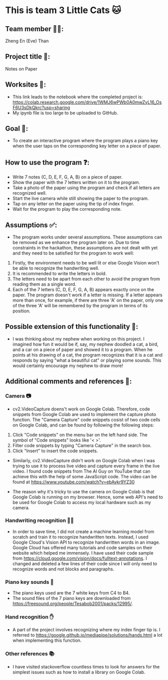 # This is team 3 Little Cats 🐱

## Team member 👩‍💻:
Zheng En (Eve) Than

## Project title 📝:
Notes on Paper

## Worksites 🚧:
- This link leads to the notebook where the completed project is: https://colab.research.google.com/drive/1WMJ6wPWb0A0mwZyL16_OsF6U3sDkQkrc?usp=sharing
- My ipynb file is too large to be uploaded to GitHub. 

## Goal 🎯:
- To create an interactive program where the program plays a piano key when the user taps on the corresponding key letter on a piece of paper.

## How to use the program ❓:
- Write 7 notes (C, D, E, F, G, A, B) on a piece of paper.
- Show the paper with the 7 letters written on it to the program.
- Take a photo of the paper using the program and check if all letters are recognized well.
- Start the live camera while still showing the paper to the program.
- Tap on any letter on the paper using the tip of index finger. 
- Wait for the program to play the corresponding note. 

## Assumptions ✅:
- The program works under several assumptions. These assumptions can be removed as we enhance the program later on. Due to time constraints in the hackathon, these assumptions are not dealt with yet and they need to be satisfied for the program to work well:
1. Firstly, the environment needs to be well lit or else Google Vision won't be able to recognize the handwriting well.
2. It is recommended to write the letters in bold.
3. The letters need to be apart from each other to avoid the program from reading them as a single word.
4. Each of the 7 letters (C, D, E, F, G, A, B) appears exactly once on the paper. The program doesn't work if a letter is missing. If a letter appears more than once, for example, if there are three 'A' on the paper, only one of the three 'A' will be remembered by the program in terms of its position.

## Possible extension of this functionality 🚀:
- I was thinking about my nephew when working on this project. I imagined how fun it would be if, say, my nephew doodled a cat, a bird, and a car on a piece of paper and showed it to a program. When he points at his drawing of a cat, the program recognizes that it is a cat and responds by saying "what a beautiful cat" or playing some sounds. This would certainly encourage my nephew to draw more!

## Additional comments and references 💬:
### Camera 📷
- cv2.VideoCapture doens't work on Google Colab. Therefore, code snippets from Google Colab are used to implement the capture photo function. The "Camera Capture" code snippets cosist of two code cells on Google Colab, and can be found by following the following steps:
1. Click "Code snippets" on the menu bar on the left hand side. The symbol of "Code snippets" looks like '< >'.
2. Filter code snippets by typing "Camera Capture" in the search box. 
3. Click "Insert" to insert the code snippets.

- Similarly, cv2.VideoCapture didn't work on Google Colab when I was trying to use it to process live video and capture every frame in the live video. I found code snippets from The AI Guy on YouTube that can achieve this with the help of some JavaScript code. The video can be found at https://www.youtube.com/watch?v=ebAykr9YZ30

- The reason why it's tricky to use the camera on Google Colab is that Google Colab is running on my browser. Hence, some web API's need to be used for Google Colab to access my local hardware such as my camera.

### Handwriting recognition ✍🏻
- In order to save time, I did not create a machine learning model from scratch and train it to recognize handwritten texts. Instead, I used Google Cloud's Vision API to recognize handwritten words in an image. Google Cloud has offered many tutorials and code samples on their website which helped me immensely. I have used their code sample from https://cloud.google.com/vision/docs/fulltext-annotations. I changed and deleted a few lines of their code since I will only need to recognize words and not blocks and paragraphs.

### Piano key sounds 🎹
- The piano keys used are the 7 white keys from C4 to B4.
- The sound files of the 7 piano keys are downloaded from https://freesound.org/people/Tesabob2001/packs/12995/. 

### Hand recognition ✋
- A part of the project involves recognizing where my index finger tip is. I referred to https://google.github.io/mediapipe/solutions/hands.html a lot when implementing this function.

### Other references 📚
- I have visited stackoverflow countless times to look for answers for the simplest issues such as how to install a library on Google Colab.  
